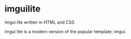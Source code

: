 # imguilite
imgui lite written in HTML and CSS

imgui lite is a modern version of the popular template; imgui.
